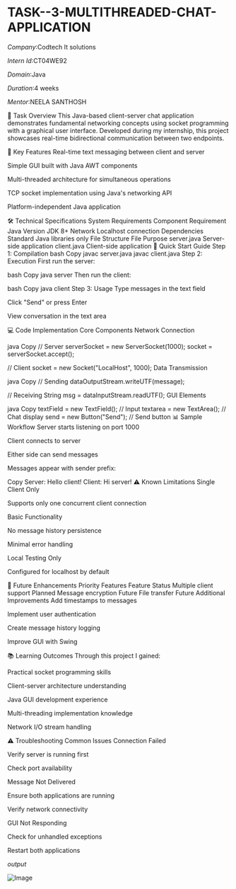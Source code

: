 # TASK--3-MULTITHREADED-CHAT-APPLICATION

*Company*:Codtech It solutions

*Intern Id*:CT04WE92

*Domain*:Java

*Duration*:4 weeks

*Mentor*:NEELA SANTHOSH

📝 Task Overview
This Java-based client-server chat application demonstrates fundamental networking concepts using socket programming with a graphical user interface. Developed during my internship, this project showcases real-time bidirectional communication between two endpoints.

🌟 Key Features
Real-time text messaging between client and server

Simple GUI built with Java AWT components

Multi-threaded architecture for simultaneous operations

TCP socket implementation using Java's networking API

Platform-independent Java application

🛠️ Technical Specifications
System Requirements
Component	Requirement
Java Version	JDK 8+
Network	Localhost connection
Dependencies	Standard Java libraries only
File Structure
File	Purpose
server.java	Server-side application
client.java	Client-side application
🚀 Quick Start Guide
Step 1: Compilation
bash
Copy
javac server.java
javac client.java
Step 2: Execution
First run the server:

bash
Copy
java server
Then run the client:

bash
Copy
java client
Step 3: Usage
Type messages in the text field

Click "Send" or press Enter

View conversation in the text area

💻 Code Implementation
Core Components
Network Connection

java
Copy
// Server
serverSocket = new ServerSocket(1000);
socket = serverSocket.accept();

// Client
socket = new Socket("LocalHost", 1000);
Data Transmission

java
Copy
// Sending
dataOutputStream.writeUTF(message);

// Receiving
String msg = dataInputStream.readUTF();
GUI Elements

java
Copy
textField = new TextField();  // Input
textarea = new TextArea();    // Chat display
send = new Button("Send");    // Send button
📊 Sample Workflow
Server starts listening on port 1000

Client connects to server

Either side can send messages

Messages appear with sender prefix:

Copy
Server: Hello client!
Client: Hi server!
⚠️ Known Limitations
Single Client Only

Supports only one concurrent client connection

Basic Functionality

No message history persistence

Minimal error handling

Local Testing Only

Configured for localhost by default

🔮 Future Enhancements
Priority Features
Feature	Status
Multiple client support	Planned
Message encryption	Future
File transfer	Future
Additional Improvements
Add timestamps to messages

Implement user authentication

Create message history logging

Improve GUI with Swing

📚 Learning Outcomes
Through this project I gained:

Practical socket programming skills

Client-server architecture understanding

Java GUI development experience

Multi-threading implementation knowledge

Network I/O stream handling

⚠️ Troubleshooting
Common Issues
Connection Failed

Verify server is running first

Check port availability

Message Not Delivered

Ensure both applications are running

Verify network connectivity

GUI Not Responding

Check for unhandled exceptions

Restart both applications

*output*

![Image](https://github.com/user-attachments/assets/3566867c-84b8-447b-a0a8-e0fd6f6709c1)
